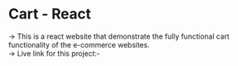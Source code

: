 # Cart - React

-> This is a react website that demonstrate the fully functional cart functionality of the e-commerce websites. <br/>
-> Live link for this project:- 
